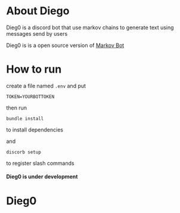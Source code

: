 # About Diego
Dieg0 is a discord bot that use markov chains to generate text using messages send by users

Dieg0 is is a open source version of [Markov Bot](https://top.gg/bot/903354338565570661)

# How to run
create a file named ```.env``` and put 
```
TOKEN=YOURBOTTOKEN
```
then run

```
bundle install
```
to install dependencies

and
```
discorb setup
```
to register slash commands

#### Dieg0 is under development
# Dieg0
